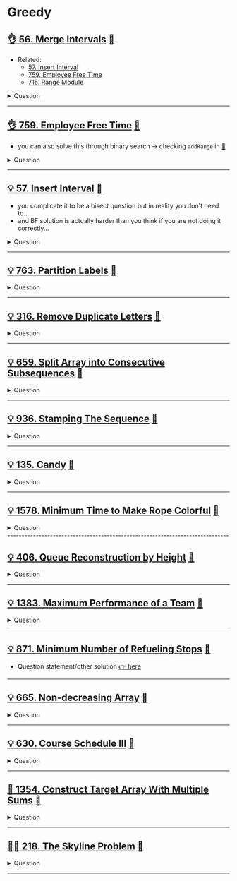 # Greedy

## [:ok_hand: 56. Merge Intervals](https://leetcode.com/problems/merge-intervals/) [:dart:](merge_interval.h)
- Related:
  - [57. Insert Interval](#bulb-57-insert-intervalhttpsleetcodecomproblemsinsert-interval-dartinsertintervalh)
  - [759. Employee Free Time](#okhand-759-employee-free-timehttpsleetcodecomproblemsemployee-free-time-dartemployeefreetimeh)
  - [715. Range Module](../binary_search/README.md#bulb-715-range-modulehttpsleetcodecomproblemsrange-module-dartrangemoduleh-notebooksrcs715addrangepng-notebooksrcs715removerangepng)
<details><summary markdown="span">Question</summary>

```markdown
Given an array of intervals where intervals[i] = [starti, endi]
- merge all overlapping intervals,
- and return an array of the **non-overlapping** intervals that cover all the
  intervals in the input.

Input: intervals = [[1,3],[2,6],[8,10],[15,18]]
Output: [[1,6],[8,10],[15,18]]
Explanation: Since intervals [1,3] and [2,6] overlap, merge them into [1,6].
```
</details>

------------------------------------------------------------------------------

## [:ok_hand: 759. Employee Free Time](https://leetcode.com/problems/employee-free-time/) [:dart:](employee_free_time.h)
- you can also solve this through binary search -> checking `addRange` in [:dart:](../binary_search/range_module.h)
<details><summary markdown="span">Question</summary>

```markdown
- Given a list schedule of employees,
  which represents the working time for each employee.
  - Each employee has a list of non-overlapping Intervals that are itself sorted.
- Return the list of finite intervals representing common,
  positive-length free time for all employees, also in sorted order.

Input: schedule = [[[1,2],[5,6]],
                  [[1,3]],
                  [[4,10]]]
Output: [[3,4]]

Explanation:
- There are a total of three employees,
  and all common free time intervals would be [-inf, 1], [3, 4], [10, inf].
- We discard any intervals that contain inf as they aren't finite.
```
</details>

------------------------------------------------------------------------------

## [:bulb: 57. Insert Interval](https://leetcode.com/problems/insert-interval/) [:dart:](insert_interval.h)
- you complicate it to be a bisect question but in reality you don't need to...
- and BF solution is actually harder than you think if you are not doing it correctly...

<details><summary markdown="span">Question</summary>

```markdown
You are given an array of non-overlapping intervals intervals where
- intervals[i] = [starti, endi] represent
- the start and the end of the ith interval
- and intervals is sorted in ascending order by starti.

You are also given an interval newInterval = [start, end]
that represents the start and end of another interval.

Insert newInterval into intervals such that intervals is 
- **still sorted in ascending order by starti** and
- intervals still **does not have any overlapping intervals** (merge overlapping intervals if necessary).

Return intervals after the insertion.

Input: intervals = [[1,3],[6,9]], newInterval = [2,5]
Output: [[1,5],[6,9]]

Input: intervals = [[1,2],[3,5],[6,7],[8,10],[12,16]], newInterval = [4,8]
Output: [[1,2],[3,10],[12,16]]
```
</details>

------------------------------------------------------------------------------

## [:bulb: 763. Partition Labels](https://leetcode.com/problems/split-array-into-consecutive-subsequences/) [:dart:](split_arr_into_consecutive_seq.h)

<details><summary markdown="span">Question</summary>

```markdown
You are given a string s. We want to partition the string into as many parts as possible so that each letter appears in at most one part.

- Note that the partition is done so that after concatenating all the parts in order, the resultant string should be s.
- Return a list of integers representing the size of these parts.

Input: s = "ababcbacadefegdehijhklij"
Output: [9,7,8]

Explanation:
The partition is "ababcbaca", "defegde", "hijhklij".

Input: s = "eccbbbbdec"
Output: [10]
```
</details>

------------------------------------------------------------------------------
## [:bulb: 316. Remove Duplicate Letters](https://leetcode.com/problems/remove-duplicate-letters/) [:dart:](remove_duplicate_letters.h)

<details><summary markdown="span">Question</summary>

```markdown
Given a string s,
- remove duplicate letters so that every letter appears once and only once.
- You must make sure your result is the smallest in lexicographical order among all possible results.

Input: s = "bcabc"
Output: "abc"

Input: s = "cbacdcbc"
Output: "acdb"
```
</details>

------------------------------------------------------------------------------

## [:bulb: 659. Split Array into Consecutive Subsequences](https://leetcode.com/problems/partition-labels/) [:dart:](partition_labels.h)

<details><summary markdown="span">Question</summary>

```markdown
You are given an integer array nums that is sorted in non-decreasing order.

- Determine if it is possible to split nums into one or more subsequences
  such that both of the following conditions are true:
  - Each subsequence is a consecutive increasing sequence
  - All subsequences have a length of 3 or more.

- Return true if you can split nums according to the above conditions, or false otherwise.

Input: nums = [1,2,3,3,4,5]
Output: true
Explanation: [1, 2, 3], [3, 4, 5]
Input: nums = [1,2,3,3,4,4,5,5]
Output: true
Explanation: [1, 2, 3, 4, 5], [3, 4, 5]
```
</details>

------------------------------------------------------------------------------

## [:bulb: 936. Stamping The Sequence](https://leetcode.com/problems/stamping-the-sequence/) [:dart:](stamping_the_seq.h)

<details><summary markdown="span">Question</summary>

```markdown
You are given two strings `stamp` and `target`.

Initially, there is a string `s` of length `target.length` with all `s[i]` == `'?'`.

In one turn, you can place stamp over `s` and
   replace every letter in the `s` with the corresponding letter from `stamp`.

For example, if stamp = "abc" and target = "abcba"
Initially: `s` is `?????`

In one turn you can:
- place stamp at index 0 of `s` to obtain `abc??`,
- then place stamp at index 1 of `s` to obtain `aabc?`
- then place stamp at index 2 of `s` to obtain `aaabc`


- Note that stamp must be fully contained in the boundaries of `s` in order to stamp
  (i.e., you cannot place `stamp` at index 3 of `s`).
- We want to convert s to target using at most `10 * target.length` turns.

Return an array of the index of the left-most letter being stamped at each turn.
If we cannot obtain target from s within `10 * target.length` turns, return an empty array.
```
</details>

------------------------------------------------------------------------------

## [:bulb: 135. Candy](https://leetcode.com/problems/candy/) [:dart:](candy.h)

<details><summary markdown="span">Question</summary>

```markdown
There are n children standing in a line.
Each child is assigned a rating value given in the integer array ratings.

You are giving candies to these children subjected to the following requirements:
- Each child must have at least one candy.
- Children with a higher rating get more candies than their neighbors.
- Return the minimum number of candies you need
```
</details>

------------------------------------------------------------------------------

## [:bulb: 1578. Minimum Time to Make Rope Colorful](https://leetcode.com/problems/minimum-time-to-make-rope-colorful/) [:dart:](min_time_to_make_rope_colorful.h)

<details><summary markdown="span">Question</summary>

```markdown
Alice has n balloons arranged on a rope.
You are given a 0-indexed string colors where
- colors[i] is the color of the ith balloon.

Alice does not want two consecutive balloons to be of the same color.
- She can remove some balloons from the rope to make it colorful.
- You are given a 0-indexed integer array cost where cost[i] is the time (in seconds) that she needs to remove the ith balloon from the rope.

Return the minimum time to make the rope colorful.

Input: colors = "aabaa", neededTime = [1,2,3,4,1]
Output: 2
Explanation:

Remove the ballons at indices 0 and 4.
Each ballon takes 1 second to remove.
There are no longer two consecutive balloons of the same color.
Total time = 1 + 1 = 2.

```
</details>
------------------------------------------------------------------------------

## [:bulb: 406. Queue Reconstruction by Height](https://leetcode.com/problems/queue-reconstruction-by-height) [:dart:](queue_reconstruct_by_height.h)
<details><summary markdown="span">Question</summary>

```markdown
You are given an array, which are the attributes of some people in a queue (not necessarily in order).
- Each element ppl[i] = [hi, ki] represents
  -> the ith person of height hi
  -> how many people are in front of this person with height hj >= hi
- Reconstruct and return the queue that is represented by the input array.

Example:
Input: [[6,0],[5,0],[4,0],[3,2],[2,2],[1,4]]
Output: [[4,0],[5,0],[2,2],[3,2],[1,4],[6,0]]

e.g. [4,0] -> height 4 with no one taller or equal in the front
     [5,0] -> height 5 with no one taller or equal in the front
     [2,2] -> height 2 with 2 people taller or equal in the front 
     ....
```
</details>

------------------------------------------------------------------------------

## [:bulb: 1383. Maximum Performance of a Team](https://leetcode.com/problems/maximum-performance-of-a-team) [:dart:](max_perf_of_a_team.h)
<details><summary markdown="span">Question</summary>

```markdown
You are given two integers n and k and two integer arrays speed and efficiency
both of length n. There are n engineers numbered from 1 to n.
- speed[i] and efficiency[i] represent the speed and efficiency of the ith
  engineer respectively.

- Choose at most k different engineers out of the n engineers to form a team
  with the maximum performance.

- The performance of a team is the sum of their engineers' speeds multiplied by
  the minimum efficiency among their engineers.

- Return the maximum performance of this team.
- Since the answer can be a huge number, return it modulo 10^9 + 7.

Input: n = 6, speed = [2,10,3,1,5,8], efficiency = [5,4,3,9,7,2], k = 3
Output: 68

Explanation:
This is the same example as the first but k = 3. We can select engineer 1,
engineer 2 and engineer 5 to get the maximum performance of the team. That is,
performance = (2 + 10 + 5) * min(5, 4, 7) = 68.
```
</details>

------------------------------------------------------------------------------

## [:bulb: 871. Minimum Number of Refueling Stops](https://leetcode.com/problems/minimum-number-of-refueling-stops/) [:dart:](min_of_refueling_stops_greedy.h)
- Question statement/other solution [:point_right: here](../dp/README.md#bulb-871-minimum-number-of-refueling-stopshttpsleetcodecomproblemsminimum-number-of-refueling-stops-dartminofrefuelingstopsh)

------------------------------------------------------------------------------

## [:bulb: 665. Non-decreasing Array](https://leetcode.com/problems/non-decreasing-array/) [:dart:](non_decreasing_array.h)
<details><summary markdown="span">Question</summary>

```markdown
Given an array nums with n integers, check if it could become non-decreasing
    by modifying at most one element.

Input: nums = [4,2,3]
Output: true
```
</details>

------------------------------------------------------------------------------

## [:bulb: 630. Course Schedule III](https://leetcode.com/problems/course-schedule-iii/) [:dart:](course_schedule_iii.h)

<details><summary markdown="span">Question</summary>

```markdown
There are n different online courses numbered from 1 to n.
You are given an array courses where
- courses[i] = [durationi, lastDayi] indicate that
    - the ith course should be taken continuously for durationi days
    - and must be finished before or on lastDayi.
You will start on the 1st day and you cannot take two or more courses simultaneously.
Return the maximum number of courses that you can take.

e.g. [[1,2],[2,3]]  --> ans = 2
took [1,2], timeUsed = 1 <= 2 is okay to take
took [2,3], timeUsed = 3 <= 3 is okay to take
```
</details>

------------------------------------------------------------------------------

## [:exploding_head: 1354. Construct Target Array With Multiple Sums](https://leetcode.com/problems/construct-target-array-with-multiple-sums/) [:dart:](construct_target_array_w_multiple_sums.h)

<details><summary markdown="span">Question</summary>

```markdown
You are given an array target of n integers.
From a starting array arr consisting of n 1's, you may perform the following procedure :
- let x be the sum of all elements currently in your array.
- choose index i, such that 0 <= i < n and set the value of arr at index i to x.
  You may repeat this procedure as many times as needed.

- Return true if it is possible to construct the target array from arr, otherwise, return false.

Input: target = [9,3,5]
Output: true
Explanation: Start with arr = [1, 1, 1]
[1, 1, 1], sum = 3 choose index 1
[1, 3, 1], sum = 5 choose index 2
[1, 3, 5], sum = 9 choose index 0
[9, 3, 5] Done
```
</details>

------------------------------------------------------------------------------

## [:exploding_head::exploding_head: 218. The Skyline Problem](https://leetcode.com/problems/the-skyline-problem/) [:dart:](the_sky_line.h)

<details><summary markdown="span">Question</summary>

```markdown
A city's skyline is the outer contour of the silhouette formed by
all thebuildings in that city when viewed from a distance.

Given the locations and heights of all the buildings,
return the skyline formed by these buildings collectively.

The geometric information of each building is given in the array buildings
- where buildings[i] = [lefti, righti, heighti]:
  - lefti is the x coordinate of the left edge of the ith building.
  - righti is the x coordinate of the right edge of the ith building.
  - heighti is the height of the ith building.


The skyline should be represented as a list of "key points" sorted by their
x-coordinate in the form [[x1,y1],[x2,y2],...]. Each key point is the left
endpoint of some horizontal segment in the skyline except the last point in the
list, which always has a y-coordinate 0 and is used to mark the skyline's
termination where the rightmost building ends.

Any ground between the leftmost and rightmost buildings should be part of the
skyline's contour.
```
</details>

------------------------------------------------------------------------------